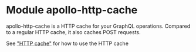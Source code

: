 # Module apollo-http-cache

apollo-http-cache is a HTTP cache for your GraphQL operations. Compared to a regular HTTP cache, it also caches POST requests.

See ["HTTP cache"](https://www.apollographql.com/docs/kotlin/caching/http-cache) for how to use the HTTP cache